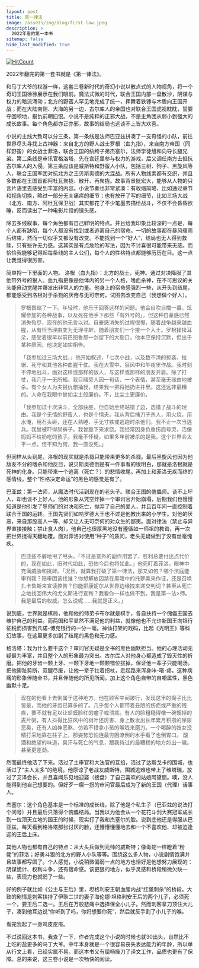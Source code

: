 ```yaml
---
layout: post
title: 第一律法
image: /assets/img/blog/first law.jpeg
description: >
  2022年看的第一本书
sitemap: false
hide_last_modified: true
---
```


[![HitCount](http://hits.dwyl.com/econyu/2022-01-20-lvfa.svg?style=flat)](http://hits.dwyl.com/econyu/2022-01-20-lvfa)

2022年翻完的第一套书就是《第一律法》。

和马丁大爷的权游一样，这套三卷新时代的奇幻小说以散点式的人物视角，将一个奇幻王国徐徐展示在我们眼前。魔法式微的时代，联合王国内部一盘散沙，阴谋与权力的暗流涌动；北方的野蛮人罕见地完成了统一，挥舞着铁锤与木盾向王国开战；而在大陆南侧、大海的另一边，古尔库人的帝国也对联合王国虎视眈眈，誓要夺回领地，报仇前朝旧恨。小说不是纯粹的正邪大战，不是主角团从弱小到强大的成长故事。每个角色都亦正亦邪，故事的结局也远谈不上皆大欢喜。

小说的主线大致可以分三条。第一条线是法师巴亚兹拼凑了一支奇怪的小队，前往世界尽头寻找上古神器：来自北方的野人战士罗根（血九指），来自南方帝国（同样野蛮）的女战士菲洛，联合王国的纨绔子弟杰塞尔，法师学徒馗和向导长腿兄弟。第二条线是审讯官格洛塔，先在宫廷里参与权力的游戏，后又调任南方去抵抗古尔库人的入侵。第三条应该是威斯特和野蛮人小队，包括三树、狗子、黑旋风等人，联合王国军团对抗北方之王贝斯奥德的大混战。所有人物线索都有交织，并且多数都在王国首都阿杜瓦聚拢、散开、再聚拢。故事背景挺宏大，能够从人物的只言片语里去感受到丰富的内容。小说节奏也非常紧凑：有收缩简略，比如通过章节和视角切换，略过一部分无关痛痒的细节；也有放开了写的细节，比如三场大战（北方、南方、阿杜瓦保卫战）其实都花了不少笔墨去描绘战斗，不仅不会昏昏欲睡，反而读出了一种电影片段的镜头感。

除去多线叙事，每个角色都有自己鲜明的特点。并且给我印象比较深的一点是，每个人都有缺陷，每个人都没有找到或者逃离自己的宿命。一切的故事都在暴风骤雨后结束，然而一切似乎又都没有改变。不能找到一个“好人”，结局也无人得到救赎，只有些许无力感。这其实是有点危险的写法，因为不讨喜很可能带来无感。而恰恰我能够记得起每条线的主人公们，每个人的性格特点都能够历历在目。这一点让我觉得很厉害。

简单捋一下里面的人物。
洛根（血九指）：北方的战士，死神。通过对决降服了其他带外号的狠人。血九指更像是他体内的另一个人格，嗜血杀神，在不可思议的关头能自动觉醒并爆发出非常人的力量。他身上的宿命感强烈一些，从开头到结尾，都能感受到洛根对于杀戮的厌倦与无可奈何，试图去改变自己（我想做个好人）。

>罗根畏缩了一下。年轻时，他乐于回答这样的问题。他会自吹自擂一番，炫耀参加的各种战事，以及死在他手下那些「有外号的」。但这种自豪感已然消失殆尽，现在的他无言以对。自豪感消失的过程很慢，随着战争越来越血腥，从有恰当理由变为无理寻衅，随着朋友们一个接一个入土。罗根揉揉耳朵，感受着很早以前巴图鲁那一剑留下的大豁口。他本应保持沉默，但出于某种原因，他决定如实相告。
>
>「我参加过三场大战，」他开始叙述，「七次小战，以及数不清的掠袭、拉锯、死守和其他各种血腥干仗。我在大雪中、狂风中和午夜里作战。我时刻不停地战斗，面对这样或那样的敌人，与这样或那样的朋友并肩。除了打仗，我几乎一无所知。我目睹旁人因一句话、一个表情，甚至毫无缘由地被杀。有个女人为夫报仇想捅我，结果我一把将她扔进井里。这还远非最糟的。人命在我眼中曾如尘土般廉价。不，比尘土更廉价。
>
>「我参加过十次决斗，全部获胜，但自始至终站错了边，选错了战斗的理由。我是个无情的野蛮人，也是个懦夫。我从背后捅刀子杀人，用火烧，用水淹，用石头砸，还在人熟睡、手无寸铁或逃跑时杀他们。我不止一次当逃兵。我曾被吓得尿裤子。我曾跪下来求饶。我经常因身负重伤而号哭，活像妈妈不给奶吃的孩子。我毫不怀疑，如果多年前被杀的是我，这个世界会太平一点。但不知为何，我一直没死。」

但同样从头到尾，洛根的现实就是杀戮只能带来更多的杀戮。最后黑旋风也因为他敌友不分的嗜杀和他反目，说贝斯奥德倒是有一件事看的很明白，那就是洛根就是死神的化身。只能带来一个逃离（死亡？）的悲情收尾。再加上和菲洛无疾而终的感情线，整个“性格决定命运”的黑色的感觉是有了。

巴亚兹：第一法师，从魔法时代活到现在的老头子。联合王国的傀儡师。谈不上坏人，却也谈不上好人。他的形象从凭空炸掉一个审讯官开始崩塌，后期我们也慢慢知道是他引发了导师们的对决和死亡，抛弃了自己的爱人，并且百年间一直控制着联合王国的运转。王国先贤们如哈罗德大王也不过是他教出来的小学生。对他的厌恶，来自那股高人一等、却又让人无可奈何的对众生的鄙夷。面对律法（禁止与异界直接接触；禁止食人肉），他自己也很厚黑地没有遵循如一师祖的教诲，再一次把世界搅得天翻地覆。面对菲洛对使用“种子”的质问，老头无疑做到了没有丝毫愧疚。

>巴亚兹不屑地甩了甩头。「不过是意外的副作用罢了，胜利总要付出点代价的，现在如此，旧时代如此，恐怕今后也将如此。」他死盯着菲洛，眼神中充满威胁和挑衅。「况且，就算我打破了第一律法，那又如何？哪个法庭能审判我？陪审团该找谁？你想解放囚禁在黑暗中的托箩美来作证，还是召唤扎卡鲁斯来宣读控告？你能把康妮尔从世界边缘拽来递交判词？甚至从死亡之地找回伟大的尤文斯进行宣判？我看你一样也做不到。我是第一法>师。我是最后的权威。怎么说呢……我就是正义。」

说到底，世界就是棋局，他和他的师弟卡布尔就是棋手，各自扶持一个傀儡王国去维护自己的利益。而两国和平显然不满足他的利益，就像他也不允许新国王向银行征税而损害到凡诺-博克银行的一分一毫。神仙打架的戏码，比起《光明王》等科幻故事，在这里更多加剧了结尾的黑色和无力感。

格洛塔：我为什么要干这个？审问官无疑是全书的黑色幽默担当。他的心理活动无疑最为丰富，并且整个人的形象最为突出。古尔库人对他身心都造成了毁灭性的折磨。把他的牙齿一颗上牙、一颗下牙地一颗颗错位拔掉，保证他一辈子只能喝汤。把他脚趾剪断，双腿尽废，让他一辈子拄着拐杖，走起路来浑身咔-嗒-疼。这种病痛的形象伴随全书，并且伴随他的所见所闻，加上这个角色自带的自嘲属性，黑色幽默十足。

>现在的他看上去倒属于这种地方。他在顾客中间跛行，发现这里的瘸子比比皆是，而他的牙齿已算多的了。几乎每个人都带着丑陋的伤疤或严重的残疾，要不就有足以让蛤蟆脸红的瘤子或溃疡。有人的脸粗糙得像一碗馊掉的麦片粥，有人抖得比狂风中的树叶还厉害、身上散发出长年累月积攒的屎尿恶臭，还有人凶神恶煞、仿若不惜拿小孩的喉咙来磨刀。一个喝醉的妓女没精打采地靠在柱子上，那姿势恐怕连最穷困潦倒的水手看了也倒胃口。  酸酒和绝望的味道，臭汗与死亡的气息，跟我待过的最糟糕的地方如出一辙。甚至更差劲。

然而最终他活了下来。活过了主审官和大法官的互掐，活过了达斯戈卡的围城，也活过了“主人太多”的绝境。他原谅了老战友威斯特，围城逃难也带上了维塔瑞，放过了艾泽会长，并且喜闻乐见地迎娶（接盘）了自己喜欢的姑娘阿黛丽。噢，没人能得到他自己想要的。但好歹一瘸一拐的审问官最后成为了新的王国（代理）话事人。

杰塞尔：这个角色基本是一个标准的成长线，除了他是个私生子（巴亚兹的说法打个问号）并且最后只落得个傀儡结局。当我以为他会从一个花花斗剑大赛冠军成长到一位顶天立地的国王的时候，现实打了我和杰塞尔的脸。说到底他还是得服从巴亚兹，每天看到格洛塔那张讨厌的脸，还懵懵懂懂地去和一个不喜欢他、却被迫逢迎的王后上床。

其他人物也都有自己的特点：从大头兵做到元帅的威斯特；像毒蛇一样瞪着“粉佬”的菲洛；好勇斗狠的北方的野人小队等等。围绕这么多人物，小说剧情饱满并且故事都写圆了。个人感觉，小说稍微偏弱一点的地方也恰好是他想努力展现的：阴谋诡计、权利斗争，还有宿命感。该更狠的地方，似乎灵感和桥段稍微欠缺一些，表现力也就弱了一些。

好的例子就比如《公主与王后》里，坦格利安王朝血腥内战“红堡刺杀”的桥段。大致的剧情是刺客挟持了伊耿二世的妻子海伦娜·坦格利安王后的两个儿子，必须死一个，要王后二选一。王后在万般悲痛中选择保全小儿子。然而刺客拿刀顶住大儿子，凑到他耳边说“你听到了吗，你妈想要你死”，然后就反手割了小儿子的喉。

看完我起了一身鸡皮疙瘩。

不过说回这本书，我查了一下，作者完成这个小说的时候也就30出头，自然比不上吃的盐更多的马丁大爷。中年本身就是一个很容易丧失表达能力的年龄，所以单从行文上看，已经实属不易。而这本书又有屈畅操刀了译文工作，品质也更有了保障。总的来说，这三卷小说是一次畅快的阅读。

